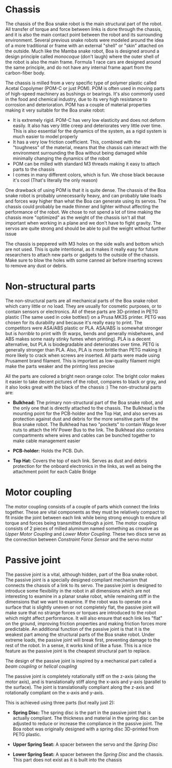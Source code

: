 
# Chassis 

The chassis of the Boa snake robot is the main structural part of the robot. All transfer of torque and force between links is done through the chassis, and it is also the main contact point between the robot and its surrounding environment. Several previous snake robots were modeled around the idea of a more traditional or frame with an external "shell" or "skin" attached on the outside. Much like the Mamba snake robot, Boa is designed around a design principle called *monocoque* (don't laugh) where the outer shell of the robot is also the main frame. Formula 1 race cars are designed around the same principle, and do not have any internal frame apart from the carbon-fiber body.

The chassis is milled from a very specific type of polymer plastic called Acetal Copolymer (POM-C or just POM). POM is often used in moving parts of high-speed machinery as bushings or bearings. It's also commonly used in the food and chemical industry, due to its very high resistance to corrosion and deterioration. POM has a couple of material properties making it very suitable for the Boa snake robot:

- It is extremely rigid. POM-C has very low elasticity and does not deform easily. It also has very little creep and deteriorates very little over time. This is also essential for the dynamics of the system, as a rigid system is much easier to model properly
- It has a very low friction coefficient. This, combined with the "toughness" of the material, means that the chassis can interact with the environment surrounding the Boa without being damaged while minimally changing the dynamics of the robot 
- POM can be milled with standard M3 threads making it easy to attach parts to the chassis
- I comes in many different colors, which is fun. We chose black because it's cool (That's literally the only reason)

One drawback of using POM is that it is quite dense. The chassis of the Boa snake robot is probably unnecessarily heavy, and can probably take loads and forces way higher than what the Boa can generate using its servos. The chassis could probably be made thinner and lighter without affecting the performance of the robot. We chose to not spend a lot of time making the chassis more "optimized" as the weight of the chassis isn't all that important when working in a plane and we don't have to fight gravity. The servos are quite strong and should be able to pull the weight without further issue

The chassis is peppered with M3 holes on the side walls and bottom which are not used. This is quite intentional, as it makes it really easy for future researchers to attach new parts or gadgets to the outside of the chassis. Make sure to blow the holes with some canned air before inserting screws to remove any dust or debris. 


# Non-structural parts
The non-structural parts are all mechanical parts of the Boa snake robot which carry little or no load. They are usually for cosmetic purposes, or to contain sensors or electronics. All of these parts are 3D-printed in PETG plastic (The same used in coke bottles!) on a Prusa MK3S printer. PETG was chosen for its durability and because it's really easy to print. The competitors were ASA/ABS plastic or PLA. ASA/ABS is somewhat stronger but is _horrible_ to print with (It warps, bends and generally misbehaves, and ABS makes some nasty stinky fumes when printing). PLA is a decent alternative, but PLA is biodegradable and deteriorates over time. PETG is generally stronger than PLA. Also, PLA is more brittle than PETG making it more likely to crack when screws are inserted. All parts were made using Prusament brand filament. This is important as low-quality filament might make the parts weaker and the printing less precise

All the parts are colored a bright neon orange color. The bright color makes it easier to take decent pictures of the robot, compares to black or gray, and it also looks great with the black of the chassis :) The non-structural parts are: 

- **Bulkhead:** The primary non-structural part of the Boa snake robot, and the only one that is directly attached to the chassis. The Bulkhead is the mounting point for the PCB-holder and the Top Hat, and also serves as protection against dust and debris for the more sensitive parts of the Boa snake robot. The Bulkhead has two "pockets" to contain Wago lever nuts to attach the HV Power Bus to the link. The Bulkhead also contains compartments where wires and cables can be bunched together to make cable management easier

- **PCB-holder:** Holds the PCB. Duh. 

- **Top Hat:** Covers the top of each link. Serves as dust and debris protection for the onboard electronics in the links, as well as being the attachment point for each Cable Bridge

# Motor coupling

The motor coupling consists of a couple of parts which connect the links together. These are vital components as they must be relatively compact to fit inside the joint between each link while being strong enough to endure all torque and forces being transmitted through a joint. The motor coupling consists of 2 pieces of milled aluminum named something as creative as _Upper Motor Coupling_ and _Lower Motor Coupling_. These two discs serve as the connection between _Constraint Force Sensor_ and the servo motor

# Passive joint

The passive joint is a vital, although hidden, part of the Boa snake robot. The passive joint is a specially designed compliant mechanism that connects the chassis of a link to its servo. The passive joint is designed to introduce some flexibility in the robot in all dimensions which are not interesting to examine in a planar snake robot, while remaining stiff in the dimensions that we want to examine. If the robot was to operate on a surface that is slightly uneven or not completely flat, the passive joint will make sure that no strange forces or torques are introduced to the robot which might affect performance. It will also ensure that each link lies "flat" on the ground, improving friction properties and making friction forces more predictable. An additional function of the passive joint is that it is the weakest part among the structural parts of the Boa snake robot. Under extreme loads, the passive joint will break first, preventing damage to the rest of the robot. In a sense, it works kind of like a fuse. This is a nice feature as the passive joint is the cheapest structural part to replace.

The design of the passive joint is inspired by a mechanical part called a _beam coupling_ or _helical coupling_

The passive joint is completely rotationally stiff on the z-axis (along the motor axis), and is translationally stiff along the x-axis and y-axis (parallel to the surface). The joint is translationally compliant along the z-axis and rotationally compliant on the x-axis and y-axis.

This is achieved using three parts (but really just 2):

- **Spring Disc:** The spring disc is the part in the passive joint that is actually compliant. The thickness and material in the spring disc can be adjusted to reduce or increase the compliance in the passive joint. The Boa robot was originally designed with a spring disc 3D-printed from PETG plastic.

- **Upper Spring Seat:** A spacer between the servo and the _Spring Disc_ 

- **Lower Spring Seat:** A spacer between the _Spring Disc_ and the chassis. This part does not exist as it is built into the chassis